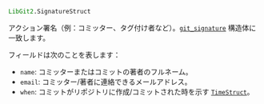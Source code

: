 ```julia
LibGit2.SignatureStruct
```

アクション署名（例：コミッター、タグ付け者など）。[`git_signature`](https://libgit2.org/libgit2/#HEAD/type/git_signature) 構造体に一致します。

フィールドは次のことを表します：

  * `name`: コミッターまたはコミットの著者のフルネーム。
  * `email`: コミッター/著者に連絡できるメールアドレス。
  * `when`: コミットがリポジトリに作成/コミットされた時を示す [`TimeStruct`](@ref)。
